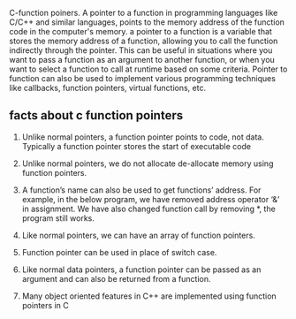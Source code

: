 C-function poiners.
A pointer to a function in programming languages like C/C++ and similar languages, points to the memory address of the function code in the computer's memory.
a pointer to a function is a variable that stores the memory address of a function, allowing you to call the function indirectly through the pointer.
This can be useful in situations where you want to pass a function as an argument to another function, or when you want to select a function to call at runtime based on some criteria.
Pointer to function can also be used to implement various programming techniques like callbacks, function pointers, virtual functions, etc.

## facts about c function pointers
1) Unlike normal pointers, a function pointer points to code, not data. Typically a function pointer stores the start of executable code
2) Unlike normal pointers, we do not allocate de-allocate memory using function pointers.

3) A function’s name can also be used to get functions’ address. For example, in the below program, we have removed address operator ‘&’ in assignment. We have also changed function call by removing *, the program still works.
4) Like normal pointers, we can have an array of function pointers.
5) Function pointer can be used in place of switch case. 
6) Like normal data pointers, a function pointer can be passed as an argument and can also be returned from a function.
7) Many object oriented features in C++ are implemented using function pointers in C
